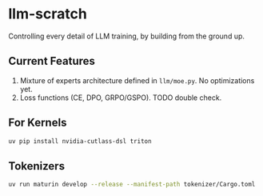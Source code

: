 # llm-scratch

Controlling every detail of LLM training, by building from the ground up.


## Current Features 

1. Mixture of experts architecture defined in `llm/moe.py`. No optimizations yet.
2. Loss functions (CE, DPO, GRPO/GSPO). TODO double check.

## For Kernels 
```bash 
uv pip install nvidia-cutlass-dsl triton
```

## Tokenizers 

```bash
uv run maturin develop --release --manifest-path tokenizer/Cargo.toml 
```